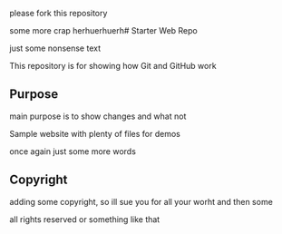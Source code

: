 please fork this repository

some more crap herhuerhuerh# Starter Web Repo

just some nonsense text 

This repository is for showing how Git and GitHub work

## Purpose

main purpose is to show changes and what not

Sample website with plenty of files for demos

once again just some more words

## Copyright

adding some copyright, so ill sue you for all your worht and then some

all rights reserved or something like that